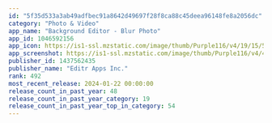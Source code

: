 ```yaml
---
id: "5f35d533a3ab49adfbec91a8642d49697f28f8ca88c45deea96148fe8a2056dc"
category: "Photo & Video"
app_name: "Background Editor - Blur Photo"
app_id: 1046592156
app_icon: https://is1-ssl.mzstatic.com/image/thumb/Purple116/v4/19/15/52/19155278-9808-72be-1710-c3f03526b683/AppIcon-0-0-1x_U007emarketing-0-7-0-85-220.png/1024x1024bb.png
app_screenshot: https://is1-ssl.mzstatic.com/image/thumb/Purple116/v4/4b/a7/f9/4ba7f95c-000a-d4d4-2ae1-64cb489a910e/pr_source.png/1242x2688bb.png
publisher_id: 1437562435
publisher_name: "Editr Apps Inc."
rank: 492
most_recent_release: 2024-01-22 00:00:00
release_count_in_past_year: 48
release_count_in_past_year_category: 19
release_count_in_past_year_top_in_category: 54
---
```

